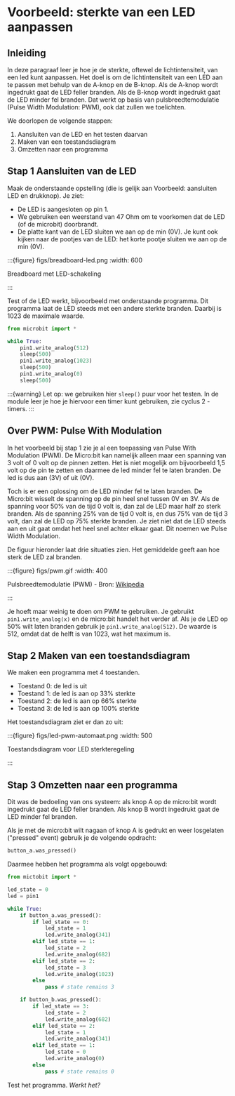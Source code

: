# Voorbeeld: sterkte van een LED aanpassen

## Inleiding

In deze paragraaf leer je hoe je de sterkte, oftewel de lichtintensiteit, van een led kunt aanpassen. Het doel is om de lichtintensiteit van een LED aan te passen met behulp van de A-knop en de B-knop. Als de A-knop wordt ingedrukt gaat de LED feller branden. Als de B-knop wordt ingedrukt gaat de LED minder fel branden. Dat werkt op basis van pulsbreedtemodulatie (Pulse Width Modulation: PWM), ook dat zullen we toelichten.

We doorlopen de volgende stappen:

1. Aansluiten van de LED en het testen daarvan
2. Maken van een toestandsdiagram
3. Omzetten naar een programma

## Stap 1 Aansluiten van de LED

Maak de onderstaande opstelling (die is gelijk aan Voorbeeld: aansluiten LED en drukknop). Je ziet:

* De LED is aangesloten op pin 1.
* We gebruiken een weerstand van 47 Ohm om te voorkomen dat de LED (of de microbit) doorbrandt.
* De platte kant van de LED sluiten we aan op de min (0V). Je kunt ook kijken naar de pootjes van de LED: het korte pootje sluiten we aan op de min (0V).

:::{figure} figs/breadboard-led.png
:width: 600

Breadboard met LED-schakeling

:::

Test of de LED werkt, bijvoorbeeld met onderstaande programma. Dit programma laat de LED steeds met een andere sterkte branden. Daarbij is 1023 de maximale waarde.

```Python
from microbit import *

while True:
    pin1.write_analog(512)
    sleep(500)
    pin1.write_analog(1023)
    sleep(500)
    pin1.write_analog(0)
    sleep(500)

```

:::{warning}
Let op: we gebruiken hier `sleep()` puur voor het testen. In de module leer je hoe je hiervoor een timer kunt gebruiken, zie cyclus 2 - timers.
:::

## Over PWM: Pulse With Modulation

In het voorbeeld bij stap 1 zie je al een toepassing van Pulse With Modulation (PWM). De Micro:bit kan namelijk alleen maar een spanning van 3 volt of 0 volt op de pinnen zetten. Het is niet mogelijk om bijvoorbeeld 1,5 volt op de pin te zetten en daarmee de led minder fel te laten branden. De led is dus aan (3V) of uit (0V).

Toch is er een oplossing om de LED minder fel te laten branden. De Micro:bit wisselt de spanning op de pin heel snel tussen 0V en 3V. Als de spanning voor 50% van de tijd 0 volt is, dan zal de LED maar half zo sterk branden. Als de spanning 25% van de tijd 0 volt is, en dus 75% van de tijd 3 volt, dan zal de LED op 75% sterkte branden. Je ziet niet dat de LED steeds aan en uit gaat omdat het heel snel achter elkaar gaat. Dit noemen we Pulse Width Modulation.

De figuur hieronder laat drie situaties zien. Het gemiddelde geeft aan hoe sterk de LED zal branden.

:::{figure} figs/pwm.gif
:width: 400

Pulsbreedtemodulatie (PWM) - Bron: [Wikipedia](https://nl.wikipedia.org/wiki/Pulsbreedtemodulatie)

:::

Je hoeft maar weinig te doen om PWM te gebruiken. Je gebruikt `pin1.write_analog(x)` en de micro:bit handelt het verder af. Als je de LED op 50% wilt laten branden gebruik je `pin1.write_analog(512)`. De waarde is 512, omdat dat de helft is van 1023, wat het maximum is.

## Stap 2 Maken van een toestandsdiagram

We maken een programma met 4 toestanden.

* Toestand 0: de led is uit
* Toestand 1: de led is aan op 33% sterkte
* Toestand 2: de led is aan op 66% sterkte
* Toestand 3: de led is aan op 100% sterkte

Het toestandsdiagram ziet er dan zo uit:

:::{figure} figs/led-pwm-automaat.png
:width: 500

Toestandsdiagram voor LED sterkteregeling

:::

## Stap 3 Omzetten naar een programma

Dit was de bedoeling van ons systeem: als knop A op de micro:bit wordt ingedrukt gaat de LED feller branden. Als knop B wordt ingedrukt gaat de LED minder fel branden.

Als je met de micro:bit wilt nagaan of knop A is gedrukt en weer losgelaten ("pressed" event) gebruik je de volgende opdracht:

```Python
button_a.was_pressed()
```

Daarmee hebben het programma als volgt opgebouwd:

```Python
from mictobit import *

led_state = 0
led = pin1

while True:
    if button_a.was_pressed():
        if led_state == 0:
            led_state = 1
            led.write_analog(341)
        elif led_state == 1:
            led_state = 2
            led.write_analog(682)
        elif led_state == 2:
            led_state = 3
            led.write_analog(1023)
        else
            pass # state remains 3

    if button_b.was_pressed():
        if led_state == 3:
            led_state = 2
            led.write_analog(682)
        elif led_state == 2:
            led_state = 1
            led.write_analog(341)
        elif led_state == 1:
            led_state = 0
            led.write_analog(0)
        else
            pass # state remains 0
```

Test het programma. *Werkt het?*